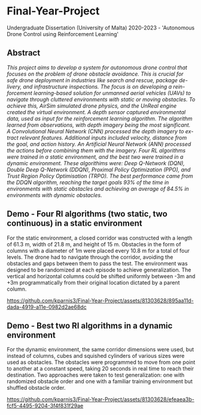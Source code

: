 # Final-Year-Project

Undergraduate Dissertation (University of Malta) 2020-2023 - 'Autonomous Drone Control using Reinforcement Learning'

## Abstract
<em>This project aims to develop a system for autonomous drone control that
focuses on the problem of drone obstacle avoidance. This is crucial for
safe drone deployment in industries like search and rescue, package de-
livery, and infrastructure inspections. The focus is on developing a rein-
forcement learning-based solution for unmanned aerial vehicles (UAVs) to
navigate through cluttered environments with static or moving obstacles.
To achieve this, AirSim simulated drone physics, and the UnReal engine
created the virtual environment. A depth sensor captured environmental
data, used as input for the reinforcement learning algorithm. The algorithm
learned from observations, with depth imagery being the most significant.
A Convolutional Neural Network (CNN) processed the depth imagery to ex-
tract relevant features. Additional inputs included velocity, distance from
the goal, and action history. An Artificial Neural Network (ANN) processed
the actions before combining them with the imagery. Four RL algorithms
were trained in a static environment, and the best two were trained in a
dynamic environment. These algorithims were: Deep Q-Network (DQN),
Double Deep Q-Network (DDQN), Proximal Policy Optimization (PPO),
and Trust Region Policy Optimisation (TRPO). The best performance came
from the DDQN algorithm, reaching the target goals 93% of the time in
environments with static obstacles and achieving an average of 84.5% in
environments with dynamic obstacles.</em>

## Demo - Four Rl algorithms (two static, two continuous) in a static environment
For the static environment, a closed corridor was constructed with a
length of 61.3 m, width of 21.8 m, and height of 15 m. Obstacles in the
form of columns with a diameter of 1m were placed every 10.8 m for a total
of four levels. The drone had to navigate through the corridor, avoiding the
obstacles and gaps between them to pass the test. The environment was
designed to be randomized at each episode to achieve generalization. The
vertical and horizontal columns could be shifted uniformly between -3m
and +3m programmatically from their original location dictated by a parent
column. 

https://github.com/kparnis3/Final-Year-Project/assets/81303628/895aa11d-dada-4919-a11e-0982d2ae68dc


## Demo - Best two Rl algorithms in a dynamic environment
For the dynamic environment, the same corridor dimensions were used,
but instead of columns, cubes and squished cylinders of various sizes were
used as obstacles. The obstacles were programmed to move from one point
to another at a constant speed, taking 20 seconds in real time to reach their
destination. Two approaches were taken to test generalization: one with
randomized obstacle order and one with a familiar training environment but
shuffled obstacle order. 

https://github.com/kparnis3/Final-Year-Project/assets/81303628/efeaea3b-fcf5-4495-9204-3f4f831f29ae

